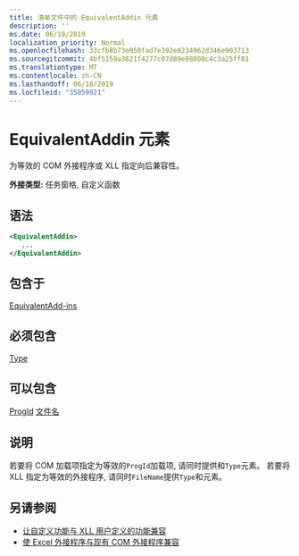 ```yaml
---
title: 清单文件中的 EquivalentAddin 元素
description: ''
ms.date: 06/19/2019
localization_priority: Normal
ms.openlocfilehash: 33cfb8b73e050fad7e392e0234962d346e903713
ms.sourcegitcommit: 4bf5159a3821f4277c07d89e88808c4c3a25ff81
ms.translationtype: MT
ms.contentlocale: zh-CN
ms.lasthandoff: 06/18/2019
ms.locfileid: "35059921"
---
```

# <a name="equivalentaddin-element"></a>EquivalentAddin 元素

为等效的 COM 外接程序或 XLL 指定向后兼容性。

**外接类型:** 任务窗格, 自定义函数

## <a name="syntax"></a>语法

```XML
<EquivalentAddin>
   ...
</EquivalentAddin>
```

## <a name="contained-in"></a>包含于

[EquivalentAdd-ins](equivalentaddins.md)

## <a name="must-contain"></a>必须包含

[Type](type.md)

## <a name="can-contain"></a>可以包含

[ProgId](progid.md)
[文件名](filename.md)

## <a name="remarks"></a>说明

若要将 COM 加载项指定为等效的`ProgId`加载项, 请同时提供和`Type`元素。 若要将 XLL 指定为等效的外接程序, 请同时`FileName`提供`Type`和元素。

## <a name="see-also"></a>另请参阅

- [让自定义功能与 XLL 用户定义的功能兼容](../../excel/make-custom-functions-compatible-with-xll-udf.md)
- [使 Excel 外接程序与现有 COM 外接程序兼容](../../develop/make-office-add-in-compatible-with-existing-com-add-in.md)